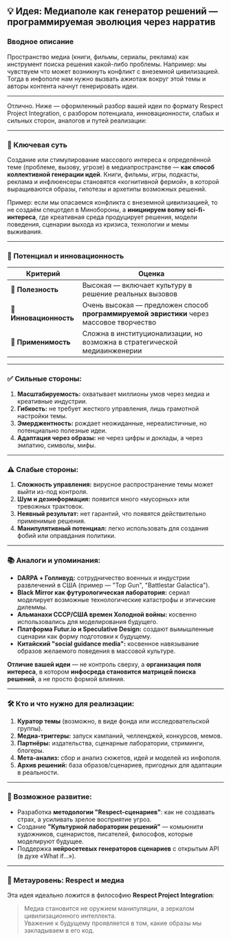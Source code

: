 ## 💡 Идея: **Медиаполе как генератор решений — программируемая эволюция через нарратив**

### Вводное описание

Пространство медиа (книги, фильмы, сериалы, реклама) как инструмент поиска решения какой-либо проблемы.
Например:
мы чувствуем что может возникнуть конфликт с внеземной цивилизацией.
Тогда в инфополе нам нужно вызвать ажиотаж вокруг этой темы и авторы контента начнут генерировать идеи.

---

Отлично. Ниже — оформленный разбор вашей идеи по формату Respect Project Integration, с разбором потенциала, инновационности, слабых и сильных сторон, аналогов и путей реализации:

---

### 📌 Ключевая суть

Создание или стимулирование массового интереса к определённой теме (проблеме, вызову, угрозе) в медиапространстве — **как способ коллективной генерации идей**. Книги, фильмы, игры, подкасты, реклама и инфлюенсеры становятся «когнитивной фермой», в которой выращиваются образы, гипотезы и архетипы возможных решений.

Пример: если мы опасаемся конфликта с внеземной цивилизацией, то не создаём спецотдел в Минобороны, а **инициируем волну sci-fi-интереса**, где креативная среда продуцирует решения, модели поведения, сценарии выхода из кризиса, технологии и мемы выживания.

---

### 🧠 Потенциал и инновационность

| Критерий          | Оценка                                                  |
|-------------------|----------------------------------------------------------|
| 🔋 **Полезность**       | Высокая — включает культуру в решение реальных вызовов      |
| 🚀 **Инновационность** | Очень высокая — предложен способ **программируемой эвристики** через массовое творчество |
| 🧱 **Применимость**     | Сложна в институционализации, но возможна в стратегической медиаинженерии |

---

### ✅ Сильные стороны:

1. **Масштабируемость:** охватывает миллионы умов через медиа и креативные индустрии.
2. **Гибкость:** не требует жесткого управления, лишь грамотной настройки темы.
3. **Эмерджентность:** рождает неожиданные, нереалистичные, но потенциально полезные идеи.
4. **Адаптация через образы:** не через цифры и доклады, а через эмпатию, символы, мифы.

---

### ⚠️ Слабые стороны:

1. **Сложность управления:** вирусное распространение темы может выйти из-под контроля.
2. **Шум и дезинформация:** появится много «мусорных» или тревожных трактовок.
3. **Неявный результат:** нет гарантий, что появятся действительно применимые решения.
4. **Манипулятивный потенциал:** легко использовать для создания фобий или оправдания политики.

---

### 📚 Аналоги и упоминания:

- **DARPA + Голливуд:** сотрудничество военных и индустрии развлечений в США (пример — "Top Gun", "Battlestar Galactica").
- **Black Mirror как футурологическая лаборатория:** сериал моделирует возможные технологические катастрофы и этические дилеммы.
- **Альманахи СССР/США времен Холодной войны:** косвенно использовались для моделирования будущего.
- **Платформа Futur.io и Speculative Design:** создают вымышленные сценарии как форму подготовки к будущему.
- **Китайский "social guidance media":** косвенное навязывание образов желаемого поведения в массовой культуре.

**Отличие вашей идеи** — не контроль сверху, а **организация поля интереса**, в котором **инфосреда становится матрицей поиска решений**, а не просто формой влияния.

---

### 🛠 Кто и что нужно для реализации:

1. **Куратор темы** (возможно, в виде фонда или исследовательской группы).
2. **Медиа-триггеры:** запуск кампаний, челленджей, конкурсов, мемов.
3. **Партнёры:** издательства, сценарные лаборатории, стриминги, блогеры.
4. **Мета-анализ:** сбор и анализ сюжетов, идей и моделей из инфополя.
5. **Архив решений:** база образов/сценариев, пригодных для адаптации в реальности.

---

### 🧬 Возможное развитие:

- Разработка **методологии "Respect-сценариев"**: как не создавать страх, а усиливать зрелое восприятие угроз.
- Создание **"Культурной лаборатории решений"** — комьюнити художников, сценаристов, писателей, философов, которые моделируют будущее.
- Поддержка **нейросетевых генераторов сценариев** с открытым API (в духе «What if...»).

---

### 🧩 Метауровень: Respect и медиа

Эта идея идеально ложится в философию **Respect Project Integration**:

> Медиа становится не оружием манипуляции, а зеркалом цивилизационного интеллекта.  
> Уважение к будущему проявляется в том, какие образы мы закладываем в его код.
